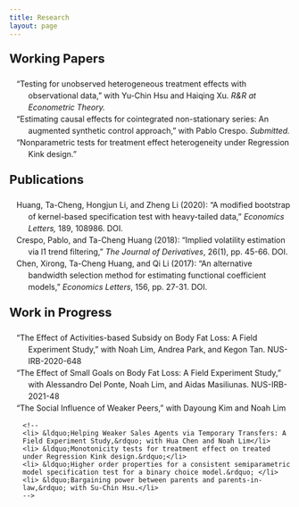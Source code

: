 ```yaml
---
title: Research
layout: page
---
```


<style>
ol>li{ list-style: none; list-style-position: inside; padding-left: 10px; text-indent: -1.5em; line-height: 150%}
p.firstlevel{font-size: 22px; font-weight: bold}
</style>

<!--If need reversed items
	ol>li:before{content:"["counter(list)"]"; counter-increment: list -1}-->

<style type="text/css">
a {text-decoration: none}
</style>

<!--<h2 style="color:#4b0082; font-size:24px ">Research</h2>-->
<p class="firstlevel"> Working Papers</p>

<ol style="counter-reset: list 3">	
	<li> &ldquo;<a href="/docs/TCH_TestHeteroTE.pdf" target="_blank">Testing for unobserved heterogeneous treatment effects with observational data</a>,&rdquo; with Yu-Chin Hsu and Haiqing Xu. <em>R&amp;R at Econometric Theory.</em> </li>
	<li> &ldquo;<a href="/docs/TCH_AugSC.pdf" target="_blank">Estimating causal effects for cointegrated non-stationary series: An augmented synthetic control approach</a>,&rdquo; with Pablo Crespo. <em>Submitted.</em> </li>
	<li> &ldquo;Nonparametric tests for treatment effect heterogeneity under Regression Kink design.&rdquo;</li> 
</ol>

<p class="firstlevel"> Publications</p>

<ol style="counter-reset: list 4">
	<li> Huang, Ta-Cheng, Hongjun Li, and Zheng Li (2020): &ldquo;A modified bootstrap of kernel-based
specification test with heavy-tailed data,&rdquo; <em> Economics Letters,</em> 189, 108986. <a class = "link" href = "https://doi.org/10.1016/j.econlet.2020.108986" target="_blank" >DOI</a>. </li> 
	<li>  Crespo, Pablo, and Ta-Cheng Huang (2018): &ldquo;Implied volatility estimation via l1 trend filtering,&rdquo; <em>The Journal of Derivatives</em>, 26(1), pp. 45-66.  <a class = "link" href = "https://doi.org/10.3905/jod.2018.26.1.045" target="_blank">DOI</a>. </li>
	<li> Chen, Xirong, Ta-Cheng Huang, and Qi Li (2017): &ldquo;An alternative bandwidth selection method for estimating functional coefficient models,&rdquo; <em>Economics Letters</em>, 156, pp. 27-31.  <a class = "link" href = "https://doi.org/10.1016/j.econlet.2017.03.009" target="_blank">DOI</a>. </li>
</ol>


<p class="firstlevel"> Work in Progress</p>
<ol style="counter-reset: list 3">
	<li> &ldquo;The Effect of Activities-based Subsidy on Body Fat Loss: A Field Experiment Study,&rdquo; with Noah Lim, Andrea Park, and Kegon Tan. NUS-IRB-2020-648</li>
	<li> &ldquo;The Effect of Small Goals on Body Fat Loss: A Field Experiment Study,&rdquo; with Alessandro Del Ponte, Noah Lim, and Aidas Masiliunas. NUS-IRB-2021-48</li>
	<li> &ldquo;The Social Influence of Weaker Peers,&rdquo; with Dayoung Kim and Noah Lim</li>
	
	<!--
	<li> &ldquo;Helping Weaker Sales Agents via Temporary Transfers: A Field Experiment Study,&rdquo; with Hua Chen and Noah Lim</li>
	<li> &ldquo;Monotonicity tests for treatment effect on treated under Regression Kink design.&rdquo;</li>
	<li> &ldquo;Higher order properties for a consistent semiparametric model specification test for a binary choice model.&rdquo; </li>
	<li> &ldquo;Bargaining power between parents and parents-in-law,&rdquo; with Su-Chin Hsu.</li>
	-->
</ol>

